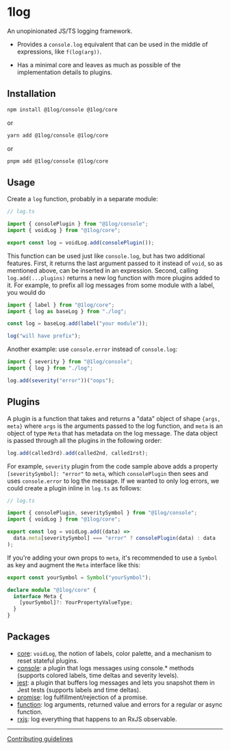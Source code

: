 # 1log

An unopinionated JS/TS logging framework.

- Provides a `console.log` equivalent that can be used in the middle of expressions, like `f(log(arg))`.

- Has a minimal core and leaves as much as possible of the implementation details to plugins.

## Installation

```bash
npm install @1log/console @1log/core
```

or

```bash
yarn add @1log/console @1log/core
```

or

```bash
pnpm add @1log/console @1log/core
```

## Usage

Create a `log` function, probably in a separate module:

```ts
// log.ts

import { consolePlugin } from "@1log/console";
import { voidLog } from "@1log/core";

export const log = voidLog.add(consolePlugin());
```

This function can be used just like `console.log`, but has two additional features. First, it returns the last argument passed to it instead of `void`, so as mentioned above, can be inserted in an expression. Second, calling `log.add(...plugins)` returns a new log function with more plugins added to it. For example, to prefix all log messages from some module with a label, you would do

```ts
import { label } from "@1log/core";
import { log as baseLog } from "./log";

const log = baseLog.add(label("your module"));

log("will have prefix");
```

Another example: use `console.error` instead of `console.log`:

```ts
import { severity } from "@1log/console";
import { log } from "./log";

log.add(severity("error"))("oops");
```

## Plugins

A plugin is a function that takes and returns a "data" object of shape `{args, meta}` where `args` is the arguments passed to the log function, and `meta` is an object of type `Meta` that has metadata on the log message. The data object is passed through all the plugins in the following order:

```ts
log.add(called3rd).add(called2nd, called1rst);
```

For example, `severity` plugin from the code sample above adds a property `[severitySymbol]: "error"` to `meta`, which `consolePlugin` then sees and uses `console.error` to log the message. If we wanted to only log errors, we could create a plugin inline in `log.ts` as follows:

```ts
// log.ts

import { consolePlugin, severitySymbol } from "@1log/console";
import { voidLog } from "@1log/core";

export const log = voidLog.add((data) =>
  data.meta[severitySymbol] === "error" ? consolePlugin(data) : data
);
```

If you're adding your own props to `meta`, it's recommended to use a `Symbol` as key and augment the `Meta` interface like this:

```ts
export const yourSymbol = Symbol("yourSymbol");

declare module "@1log/core" {
  interface Meta {
    [yourSymbol]?: YourPropertyValueType;
  }
}
```

## Packages

- [core](https://github.com/ivan7237d/1log/tree/master/packages/core): `voidLog`, the notion of labels, color palette, and a mechanism to reset stateful plugins.
- [console](https://github.com/ivan7237d/1log/tree/master/packages/console): a plugin that logs messages using console.\* methods (supports colored labels, time deltas and severity levels).
- [jest](https://github.com/ivan7237d/1log/tree/master/packages/jest): a plugin that buffers log messages and lets you snapshot them in Jest tests (supports labels and time deltas).
- [promise](https://github.com/ivan7237d/1log/tree/master/packages/promise): log fulfillment/rejection of a promise.
- [function](https://github.com/ivan7237d/1log/tree/master/packages/function): log arguments, returned value and errors for a regular or async function.
- [rxjs](https://github.com/ivan7237d/1log/tree/master/packages/rxjs): log everything that happens to an RxJS observable.

---

[Contributing guidelines](https://github.com/ivan7237d/1log/blob/master/.github/CONTRIBUTING.md)
